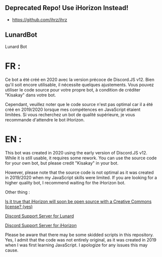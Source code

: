 ## Deprecated Repo! Use iHorizon Instead!
- https://github.com/ihrz/ihrz

## LunardBot
Lunard Bot

# FR :
Ce bot a été créé en 2020 avec la version précoce de Discord.JS v12. Bien qu'il soit encore utilisable, il nécessite quelques ajustements. Vous pouvez utiliser le code source pour votre propre bot, à condition de créditer "Kisakay" dans votre bot.

Cependant, veuillez noter que le code source n'est pas optimal car il a été créé en 2019/2020 lorsque mes compétences en JavaScript étaient limitées. Si vous recherchez un bot de qualité supérieure, je vous recommande d'attendre le bot iHorizon.

# EN :
This bot was created in 2020 using the early version of Discord.JS v12. While it is still usable, it requires some rework. You can use the source code for your own bot, but please credit "Kisakay" in your bot.

However, please note that the source code is not optimal as it was created in 2019/2020 when my JavaScript skills were limited. If you are looking for a higher quality bot, I recommend waiting for the iHorizon bot.

Other thing :

[Is it true that iHorizon will soon be open source with a Creative Commons license? (yes)](http://discord.ihorizon.me)

[Discord Support Server for Lunard](https://discord.gg/Ubsy7dxNXj) 

[Discord Support Server for iHorizon](https://discord.gg/Ubsy7dxNXj)

Please be aware that there may be some skidded scripts in this repository. 
Yes, 
I admit that the code was not entirely original, as it was created in 2019 when I was first learning JavaScript. 
I apologize for any issues this may cause.
